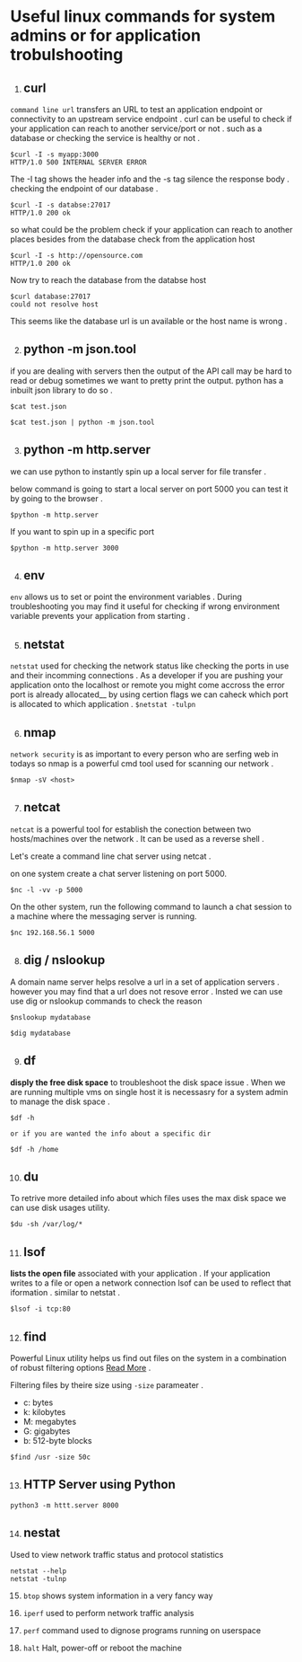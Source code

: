 # __Useful linux commands for system admins or for application trobulshooting__ 

1. ## __curl__

`command line url` transfers an URL to test an application endpoint or connectivity to an upstream service endpoint . curl can be useful to check if your application can reach to another service/port or not . such as a database or checking the service is healthy or not .

``` 
$curl -I -s myapp:3000
HTTP/1.0 500 INTERNAL SERVER ERROR
```

The -I tag shows the header info and the -s tag silence the response body . checking the endpoint of our database .

```
$curl -I -s databse:27017
HTTP/1.0 200 ok
```

so what could be the problem check if your application can reach to another places besides from the database check from the application host
```
$curl -I -s http://opensource.com
HTTP/1.0 200 ok
```

Now try to reach the database from the databse host 
```
$curl database:27017
could not resolve host 
```

This seems like the database url is un available or the host name is wrong .

2. ## __python -m json.tool__

if you are dealing with servers then the output of the API call may be hard to read or debug sometimes we want to pretty print the output. python has a inbuilt json library to do so .

```
$cat test.json 
```

```
$cat test.json | python -m json.tool 
```
3. ## __python -m http.server__
we can use python to instantly spin up a local server for file transfer .

below command is going to start a local server on port 5000 you can test it by going to the browser .
```
$python -m http.server
```

If you want to spin up in a specific port
```
$python -m http.server 3000
```

4. ## __env__
`env` allows us to set or point the environment variables . During troubleshooting you may find it useful for checking if wrong environment variable prevents your application from starting . 

5. ## __netstat__
`netstat` used for checking the network status like checking the ports in use and their incomming connections .
As a developer if you are pushing your application onto the localhost or remote you might come accross the error port is already allocated__ by using certion flags we can caheck which port is allocated to which application .
```$netstat -tulpn```

6. ## __nmap__
`network security` is as important to every person who are serfing web in todays so nmap is a powerful cmd tool used for scanning our network . 

```
$nmap -sV <host>
```

7. ## __netcat__
`netcat` is a powerful tool for establish the conection between two hosts/machines over the network . It can be used as a reverse shell .

Let's create a command line chat server using netcat .

on one system create a chat server listening on port 5000.
```
$nc -l -vv -p 5000
```

On the other system, run the following command to launch a chat session to a machine where the messaging server is running.
```
$nc 192.168.56.1 5000
```

8. ## __dig / nslookup__
A domain name server helps resolve a url in a set of application servers . however  you may find that a url does not resove error . Insted we can use use dig or nslookup commands to check the reason 

```$nslookup mydatabase ```

```$dig mydatabase ```

9. ## __df__
__disply the free disk space__ to troubleshoot the disk space issue .  When we are running multiple vms on single host it is necessasry for a system admin to manage the disk space .

```
$df -h 

or if you are wanted the info about a specific dir

$df -h /home
```

10. ## __du__
To retrive more detailed info about which files uses the max disk space we can use disk usages utility.

```$du -sh /var/log/*```

11. ## __lsof__
__lists the open file__ associated with your application . If your application writes to a file or open a network connection lsof can be used to reflect that iformation . similar to netstat .

```$lsof -i tcp:80```

12. ## __find__
Powerful Linux utility helps us find out files on the system in a combination of robust filtering options [Read More](https://www.digitalocean.com/community/tutorials/how-to-use-find-and-locate-to-search-for-files-on-linux) .

Filtering files by theire size using `-size` parameater .
* c: bytes
* k: kilobytes
* M: megabytes
* G: gigabytes
* b: 512-byte blocks

```
$find /usr -size 50c
```

13. ## __HTTP Server using Python__
```
python3 -m httt.server 8000
```
14. ## __nestat__
Used to view network traffic status and protocol statistics

```
netstat --help
netstat -tulnp
```
15. `btop` shows system information in a very fancy way

16. `iperf` used to perform network traffic analysis

17. `perf` command used to dignose programs running on userspace

18. `halt` Halt, power-off or reboot the machine
